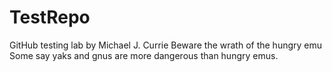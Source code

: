 # TestRepo
GitHub testing lab by Michael J. Currie
Beware the wrath of the hungry emu
Some say yaks and gnus are more dangerous than hungry emus.

